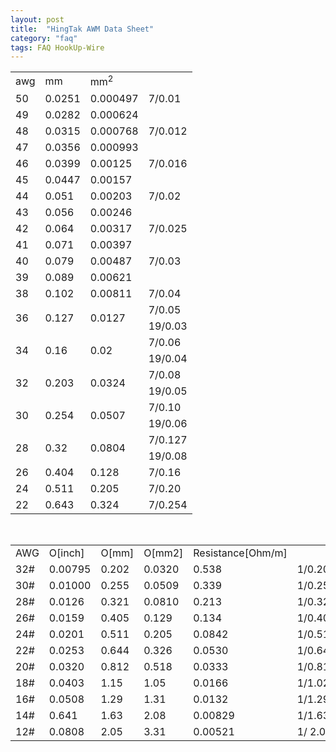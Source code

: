 ```yaml
---
layout: post
title:  "HingTak AWM Data Sheet"
category: "faq"
tags: FAQ HookUp-Wire
---
```


<table  class="table table-bordered table-hover">
  <tr>
    <td>    awg</td>
    <td>mm</td>
    <td>mm<sup>2</sup></td>
    <td>&nbsp;</td>
  </tr>
  <tr>
    <td>50</td>
    <td>0.0251</td>
    <td>0.000497</td>
    <td>7/0.01</td>
  </tr>
  <tr>
    <td>49</td>
    <td>0.0282</td>
    <td>0.000624</td>
    <td>&nbsp;</td>
  </tr>
  <tr>
    <td>48</td>
    <td>0.0315</td>
    <td>0.000768</td>
    <td>7/0.012</td>
  </tr>
  <tr>
    <td>47</td>
    <td>0.0356</td>
    <td>0.000993</td>
    <td>&nbsp;</td>
  </tr>
  <tr>
    <td>46</td>
    <td>0.0399</td>
    <td>0.00125</td>
    <td>7/0.016</td>
  </tr>
  <tr>
    <td>45</td>
    <td>0.0447</td>
    <td>0.00157</td>
    <td>&nbsp;</td>
  </tr>
  <tr>
    <td>44</td>
    <td>0.051</td>
    <td>0.00203</td>
    <td>7/0.02</td>
  </tr>
  <tr>
    <td>43</td>
    <td>0.056</td>
    <td>0.00246</td>
    <td>&nbsp;</td>
  </tr>
  <tr>
    <td>42</td>
    <td>0.064</td>
    <td>0.00317</td>
    <td>7/0.025</td>
  </tr>
  <tr>
    <td>41</td>
    <td>0.071</td>
    <td>0.00397</td>
    <td>&nbsp;</td>
  </tr>
  <tr>
    <td>40</td>
    <td>0.079</td>
    <td>0.00487</td>
    <td>7/0.03</td>
  </tr>
  <tr>
    <td>39</td>
    <td>0.089</td>
    <td>0.00621</td>
    <td>&nbsp;</td>
  </tr>
  <tr>
    <td>38</td>
    <td>0.102</td>
    <td>0.00811</td>
    <td>7/0.04</td>
  </tr>
  <tr>
    <td rowspan="2">36</td>
    <td rowspan="2">0.127</td>
    <td rowspan="2">0.0127</td>
    <td>7/0.05</td>
  </tr>
  <tr>
    <td>19/0.03</td>
  </tr>
  <tr>
    <td rowspan="2">34</td>
    <td rowspan="2">0.16</td>
    <td rowspan="2">0.02</td>
    <td>7/0.06</td>
  </tr>
  <tr>
    <td>19/0.04</td>
  </tr>
  <tr>
    <td rowspan="2">32</td>
    <td rowspan="2">0.203</td>
    <td rowspan="2">0.0324</td>
    <td>7/0.08</td>
  </tr>
  <tr>
    <td>19/0.05</td>
  </tr>
  <tr>
    <td rowspan="2">30</td>
    <td rowspan="2">0.254</td>
    <td rowspan="2">0.0507</td>
    <td>7/0.10</td>
  </tr>
  <tr>
    <td>19/0.06</td>
  </tr>
  <tr>
    <td rowspan="2">28</td>
    <td rowspan="2">0.32</td>
    <td rowspan="2">0.0804</td>
    <td>7/0.127</td>
  </tr>
  <tr>
    <td>19/0.08</td>
  </tr>
  <tr>
    <td>26</td>
    <td>0.404</td>
    <td>0.128</td>
    <td>7/0.16</td>
  </tr>
  <tr>
    <td>24</td>
    <td>0.511</td>
    <td>0.205</td>
    <td>7/0.20</td>
  </tr>
  <tr>
    <td>22</td>
    <td>0.643</td>
    <td>0.324</td>
    <td>7/0.254</td>
  </tr>
</table>

<br/>
<table cellpadding="4" class="table table-bordered table-hover">
  <tr>
    <td>AWG</td>
    <td>O[inch]</td>
    <td>O[mm]</td>
    <td>O[mm2]</td>
    <td>Resistance[Ohm/m]</td>
    <td>&nbsp;</td>
    <td>&nbsp;</td>
    <td>&nbsp;</td>
  </tr>
  <tr>
    <td>32#  </td>
    <td>0.00795</td>
    <td>0.202</td>
    <td>0.0320</td>
    <td>0.538</td>
    <td>1/0.200 </td>
    <td>7/0.080</td>
    <td>19/0.05</td>
  </tr>
  <tr>
    <td>30#       </td>
    <td>0.01000</td>
    <td>0.255</td>
    <td>0.0509</td>
    <td>0.339</td>
    <td>1/0.254</td>
    <td>7/0.100</td>
    <td>19/0.06</td>
  </tr>
  <tr>
    <td>28#       </td>
    <td>0.0126</td>
    <td>0.321</td>
    <td>0.0810</td>
    <td>0.213</td>
    <td>1/0.320</td>
    <td>7/0.127</td>
    <td>19/0.08</td>
  </tr>
  <tr>
    <td>26#       </td>
    <td>0.0159</td>
    <td>0.405</td>
    <td>0.129</td>
    <td>0.134</td>
    <td>1/0.404</td>
    <td>7/0.160</td>
    <td>19/0.10</td>
  </tr>
  <tr>
    <td>24#       </td>
    <td>0.0201</td>
    <td>0.511</td>
    <td>0.205</td>
    <td>0.0842</td>
    <td>1/0.511</td>
    <td>7/0.200</td>
    <td>19/0.12</td>
  </tr>
  <tr>
    <td>22#       </td>
    <td>0.0253</td>
    <td>0.644</td>
    <td>0.326</td>
    <td>0.0530</td>
    <td>1/0.643</td>
    <td>7/0.254</td>
    <td>19/0.15</td>
  </tr>
  <tr>
    <td>20#       </td>
    <td>0.0320</td>
    <td>0.812</td>
    <td>0.518</td>
    <td>0.0333</td>
    <td>1/0.813</td>
    <td>7/0.320</td>
    <td>19/0.190</td>
  </tr>
  <tr>
    <td>18#       </td>
    <td>0.0403</td>
    <td>1.15</td>
    <td>1.05</td>
    <td>0.0166</td>
    <td>1/1.024</td>
    <td>7/0.404</td>
    <td>19/0.235</td>
  </tr>
  <tr>
    <td>16#    </td>
    <td>0.0508</td>
    <td>1.29</td>
    <td>1.31</td>
    <td>0.0132</td>
    <td>1/1.290</td>
    <td>7/ </td>
    <td>19/0.300</td>
  </tr>
  <tr>
    <td>14#                 </td>
    <td>0.641</td>
    <td>1.63</td>
    <td>2.08</td>
    <td>0.00829</td>
    <td>1/1.63</td>
    <td>7/</td>
    <td>19/0.370</td>
  </tr>
  <tr>
    <td>12#  </td>
    <td>0.0808</td>
    <td>2.05</td>
    <td>3.31</td>
    <td>0.00521</td>
    <td>1/ 2.05 </td>
    <td>7/</td>
    <td>19/0.475</td>
  </tr>
</table>

